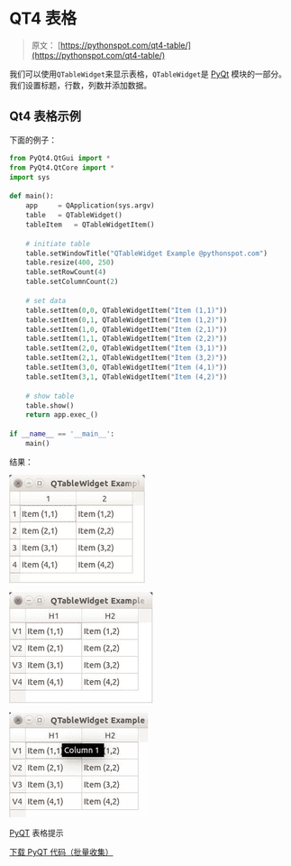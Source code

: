 # QT4 表格

> 原文： [https://pythonspot.com/qt4-table/](https://pythonspot.com/qt4-table/)

我们可以使用`QTableWidget`来显示表格，`QTableWidget`是 [PyQt](https://pythonspot.com/pyqt4/) 模块的一部分。 我们设置标题，行数，列数并添加数据。

## Qt4 表格示例

下面的例子：

```py
from PyQt4.QtGui import *
from PyQt4.QtCore import *
import sys

def main():
    app 	= QApplication(sys.argv)
    table 	= QTableWidget()
    tableItem 	= QTableWidgetItem()

    # initiate table
    table.setWindowTitle("QTableWidget Example @pythonspot.com")
    table.resize(400, 250)
    table.setRowCount(4)
    table.setColumnCount(2)

    # set data
    table.setItem(0,0, QTableWidgetItem("Item (1,1)"))
    table.setItem(0,1, QTableWidgetItem("Item (1,2)"))
    table.setItem(1,0, QTableWidgetItem("Item (2,1)"))
    table.setItem(1,1, QTableWidgetItem("Item (2,2)"))
    table.setItem(2,0, QTableWidgetItem("Item (3,1)"))
    table.setItem(2,1, QTableWidgetItem("Item (3,2)"))
    table.setItem(3,0, QTableWidgetItem("Item (4,1)"))
    table.setItem(3,1, QTableWidgetItem("Item (4,2)"))

    # show table
    table.show()
    return app.exec_()

if __name__ == '__main__':
    main()

```

结果：

![PyQT Table](img/185c656e13f47debbad67f5133a4215d.jpg)

![PyQT Table ](img/a60b759f387958b2b4c7046ecd6f4b87.jpg) 

![PyQT Table tooltips](img/f1f56d1db3e8574fad782a6392cbb56c.jpg) 

[PyQT](https://pythonspot.com/pyqt4/) 表格提示

[下载 PyQT 代码（批量收集）](https://pythonspot.com/python-qt-examples/)